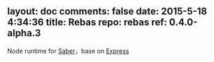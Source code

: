 layout: doc
comments: false
date: 2015-5-18 4:34:36
title: Rebas
repo: rebas
ref: 0.4.0-alpha.3
---

Node runtime for [Saber](https://github.com/ecomfe/saber)，base on [Express](http://expressjs.com)